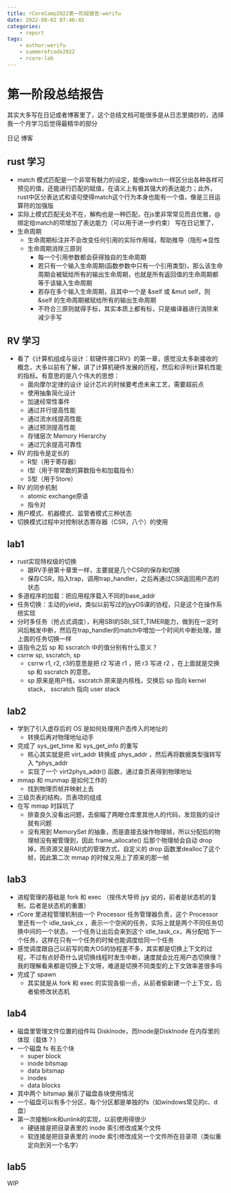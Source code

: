 ```yaml
---
title: rCoreCamp2022第一阶段报告-werifu
date: 2022-08-02 07:46:45
categories:
	- report
tags:
	- author:werifu
	- summerofcode2022
	- rcore-lab
---
```



# 第一阶段总结报告
其实大多写在日记或者博客里了，这个总结文档可能很多是从日志里摘抄的，选择我一个月学习后觉得最精华的部分

<!-- more -->

日记
博客
## rust 学习
- match 模式匹配是一个非常有魅力的设定，能像switch一样区分出各种各样可预见的值，还能进行匹配的赋值，在语义上有极其强大的表达能力；此外，rust中区分表达式和语句使得match这个行为本身也能有一个值，像是三目运算符的加强版
- 实际上模式匹配无处不在，解构也是一种匹配，在js里非常常见而且优雅，@绑定给match的项增加了表达能力（可以用于进一步约束） 写在日记里了，
- 生命周期
  - 生命周期标注并不会改变任何引用的实际作用域，帮助推导（隐形=>显性
  - 生命周期消除三原则
    - 每一个引用参数都会获得独自的生命周期
    - 若只有一个输入生命周期(函数参数中只有一个引用类型)，那么该生命周期会被赋给所有的输出生命周期，也就是所有返回值的生命周期都等于该输入生命周期
    - 若存在多个输入生命周期，且其中一个是 &self 或 &mut self，则 &self 的生命周期被赋给所有的输出生命周期
    - 不符合三原则就得手标，其实本质上都有标，只是编译器进行消除来减少手写

## RV 学习
- 看了《计算机组成与设计：软硬件接口RV》的第一章，感觉没太多新接收的概念，大多以前有了解，讲了计算机硬件发展的历程，然后和评判计算机性能的指标。有意思的是八个伟大的思想：
  - 面向摩尔定律的设计 设计芯片的时候要考虑未来工艺，需要超前点
  - 使用抽象简化设计
  - 加速经常性事件
  - 通过并行提高性能
  - 通过流水线提高性能
  - 通过预测提高性能
  - 存储层次 Memory Hierarchy
  - 通过冗余提高可靠性
- RV 的指令是定长的
  - R型（用于寄存器）
  - I型（用于带常数的算数指令和加载指令）
  - S型（用于Store）
- RV 的同步机制
  - atomic exchange原语
  - 指令对
- 用户模式、机器模式、监管者模式三种状态
- 切换模式过程中对控制状态寄存器（CSR，八个）的使用

## lab1
- rust实现特权级的切换
  - 跟RV手册第十章里一样，主要就是几个CSR的保存和切换
  - 保存CSR，陷入trap，调用trap_handler，之后再通过CSR返回用户态的状态
- 多道程序的加载：把应用程序载入不同的base_addr
- 任务切换：主动的yield，类似以前写过的jyyOS课的协程，只是这个在操作系统实现
- 分时多任务（抢占式调度），利用SBI的SBI_SET_TIMER能力，做到在一定时间后触发中断，然后在trap_handler的match中增加一个时间片中断处理，跟上面的任务切换一样
- 该指令之后 sp 和 sscratch 中的值分别有什么意义？
- csrrw sp, sscratch, sp
  - csrrw r1, r2, r3的意思是把 r2 写进 r1 ，把 r3 写进 r2 ，在上面就是交换 sp 和 sscratch 的意思。
  - sp 原来是用户栈，sscratch 原来是内核栈，交换后 sp 指向 kernel stack， sscratch 指向 user stack

## lab2
- 学到了引入虚存后的 OS 是如何处理用户态传入的地址的
  - 转换后再对物理地址动手
- 完成了 sys_get_time 和 sys_get_info 的重写
  - 核心其实就是把 virt_addr 转换成 phys_addr ，然后再将数据类型强转写入 *phys_addr
  - 实现了一个 virt2phys_addr() 函数，通过查页表得到物理地址
- mmap 和 munmap 是如何工作的
  - 找到物理页帧并映射上去
- 三级页表的结构，页表项的组成
- 在写 mmap 时踩坑了
  - 排查良久没看出问题，去偷瞄了两眼仓库里其他人的代码，发现我的设计就有问题
  - 没有用到 MemorySet 的抽象，而是直接去操作物理帧，所以分配后的物理帧没有被管理到，因此 frame_allocate() 后那个物理帧会自动 drop 掉，而资源又是RAII式的管理方式，自定义的 drop 函数里dealloc了这个帧，因此第二次 mmap 的时候又用上了原来的那一帧

## lab3
- 进程管理的基础是 fork 和 exec （按伟大导师 jyy 说的，前者是状态机的复制，后者是状态机的重置）
- rCore 里进程管理机制由一个 Processor 任务管理器负责，这个 Processor 里还有一个 idle_task_cx ，表示一个空闲的任务，实际上就是两个不同任务切换中间的一个状态，一个任务让出后会来到这个 idle_task_cx，再分配给下一个任务，这样在只有一个任务的时候也能调度给同一个任务
- 感觉调度跟自己以前写的南大OS的协程差不多，其实都是切换上下文的过程，不过有点好奇什么说切换线程时发生中断，速度就会比在用户态切换慢？我的理解看来都是切换上下文呀，难道是切换不同类型的上下文效率差很多吗
- 完成了 spawn
  - 其实就是从 fork 和 exec 的实现各偷一点，从前者偷新建一个上下文，后者偷修改状态机

## lab4
- 磁盘里管理文件位置的组件叫 DiskInode，而Inode是DiskInode 在内存里的体现（载体？）
- 一个磁盘 fs 有五个块
  - super block
  - inode bitsmap
  - data bitsmap
  - inodes
  - data blocks
- 其中两个 bitsmap 展示了磁盘各块使用情况
- 一个磁盘可以有多个分区，每个分区都是单独的fs（如windows常见的c、d盘）
- 第一次接触link和unlink的实现，以前使用得很少
  - 硬链接是把目录表里的 inode 索引修改成某个文件
  - 软连接是把目录表里的 inode 索引修改成另一个文件所在目录项（类似重定向到另一个名字）

## lab5
WIP
